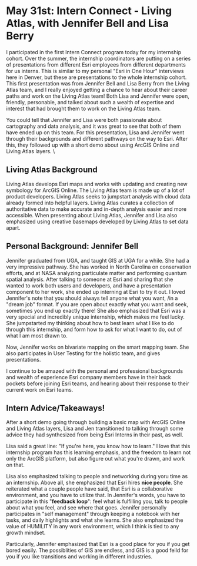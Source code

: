 # May 31st: Intern Connect - Living Atlas, with Jennifer Bell and Lisa Berry 

I participated in the first Intern Connect program today for my internship cohort. Over the summer, the internship coordinators are putting on a series of presentations from different Esri employees from different departments for us interns. This is similar to my personal "Esri in One Hour" interviews here in Denver, but these are presentations to the whole internship cohort. This first presentation was from Jennifer Bell and Lisa Berry from the Living Atlas team, and I really enjoyed getting a chance to hear about their career paths and work on the Living Atlas team! Both Lisa and Jennifer were open, friendly, personable, and talked about such a wealth of expertise and interest that had brought them to work on the Living Atlas team. 

You could tell that Jennifer and Lisa were both passionate about cartography and data analysis, and it was great to see that both of them have ended up on this team. For this presentation, Lisa and Jennifer went through their backgrounds and different pathways on the way to Esri. After this, they followed up with a short demo about using ArcGIS Online and Living Atlas layers. \

## Living Atlas Background 
Living Atlas develops Esri maps and works with updating and creating new symbology for ArcGIS Online. The Living Atlas team is made up of a lot of product developers. Living Atlas seeks to jumpstart analysis with cloud data already formed into helpful layers. Living Atlas curates a collection of authoritative data to make accurate and in-depth analysis easier and more accessible. When presenting about Living Atlas, Jennifer and Lisa also emphasized using creative basemaps developed by Living Atlas to set data apart. 

## Personal Background: Jennifer Bell 
Jennifer graduated from UGA, and taught GIS at UGA for a while. She had a very impressive pathway. She has worked in North Carolina on conservation efforts, and at NASA analyzing particulate matter and performing quantum spatial analysis. After talking to someone at Esri and sharing that she wanted to work both users and developers, and have a presentation component to her work, she ended up interning at Esri to try it out. I loved Jennifer's note that you should always tell anyone what you want, /in a "dream job" format. If you are open about exactly what you want and seek, sometimes you end up exactly there! She also emphasized that Esri was a very special and incredibly unique internship, which makes me feel lucky. She jumpstarted my thinking about how to best learn what I like to do through this internship, and form how to ask for what I want to do, out of what I am most drawn to. 

Now, Jennifer works on bivariate mapping on the smart mapping team. She also participates in User Testing for the holistic team, and gives presentations. 

I continue to be amazed with the personal and professional backgrounds and wealth of experience Esri company members have in their back pockets before joining Esri teams, and hearing about their response to their current work on Esri teams. 

## Intern Advice/Takeaways! 
After a short demo going through building a basic map with ArcGIS Online and Living Atlas layers, Lisa and Jen transitioned to talking through some advice they had synthesized from being Esri Interns in their past, as well. 

Lisa said a great line: "If you're here, you know how to learn." I love that this internship program has this learning emphasis, and the freedom to learn not only the ArcGIS platform, but also figure out what you're drawn, and work on that. 

Lisa also emphasized talking to people and networking during yoru time as an internship. Above all, she emphasized that Esri hires **nice people**. She reiterated what a couple people have said, that Esri is a collaborative environment, and you have to utilize that. In Jennifer's words, you have to participate in this "**feedback loop**": feel what is fulfilling you, talk to people about what you feel, and see where that goes. Jennifer personally participates in "self management" through keeping a notebook with her tasks, and daily highlights and what she learns. She also emphasized the value of HUMILITY in any work environment, which I think is tied to any growth mindset. 

Particularly, Jennifer emphasized that Esri is a good place for you if you get bored easily. The possiblities of GIS are endless, and GIS is a good feild for you if you like transitions and working in different industries. 


